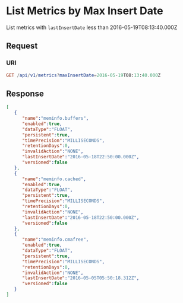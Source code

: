# List Metrics by Max Insert Date

List metrics with `lastInsertDate` less than 2016-05-19T08:13:40.000Z

## Request

### URI

```elm
GET /api/v1/metrics?maxInsertDate=2016-05-19T08:13:40.000Z
```

## Response

```json
[
   {
      "name":"meminfo.buffers",
      "enabled":true,
      "dataType":"FLOAT",
      "persistent":true,
      "timePrecision":"MILLISECONDS",
      "retentionDays":0,
      "invalidAction":"NONE",
      "lastInsertDate":"2016-05-18T22:50:00.000Z",
      "versioned":false
   },
   {
      "name":"meminfo.cached",
      "enabled":true,
      "dataType":"FLOAT",
      "persistent":true,
      "timePrecision":"MILLISECONDS",
      "retentionDays":0,
      "invalidAction":"NONE",
      "lastInsertDate":"2016-05-18T22:50:00.000Z",
      "versioned":false
   },
   {
      "name":"meminfo.cmafree",
      "enabled":true,
      "dataType":"FLOAT",
      "persistent":true,
      "timePrecision":"MILLISECONDS",
      "retentionDays":0,
      "invalidAction":"NONE",
      "lastInsertDate":"2016-05-05T05:50:18.312Z",
      "versioned":false
   }
]
```
